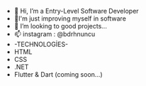 








- 👋 Hi, I’m a Entry-Level Software Developer
- 💞️I'm just improving myself in software
- 👀 I’m looking to good projects...
- 📫 instagram : @bdrhnuncu 
- -TECHNOLOGİES-
- HTML
- CSS
- .NET
- Flutter & Dart (coming soon...)


